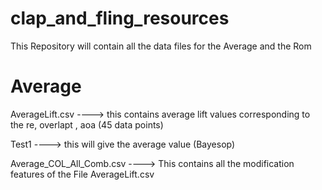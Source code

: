 # clap_and_fling_resources
This Repository will contain all the data files for the Average and the Rom 

# Average
AverageLift.csv  ----> this contains average lift values corresponding to the re, overlapt , aoa (45 data points)

Test1 ----> this will give the average value (Bayesop)

Average_COL_All_Comb.csv ----> This contains all the modification features of the File AverageLift.csv
